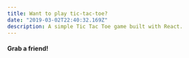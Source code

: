 ```yaml
---
title: Want to play tic-tac-toe?
date: "2019-03-02T22:40:32.169Z"
description: A simple Tic Tac Toe game built with React.
---
```


#### Grab a friend!
